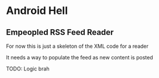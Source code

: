 # Android Hell

## Empeopled RSS Feed Reader
 
 For now this is just a skeleton of the XML code for a reader
 
 It needs a way to populate the feed as new content is posted
 
 TODO: Logic brah
